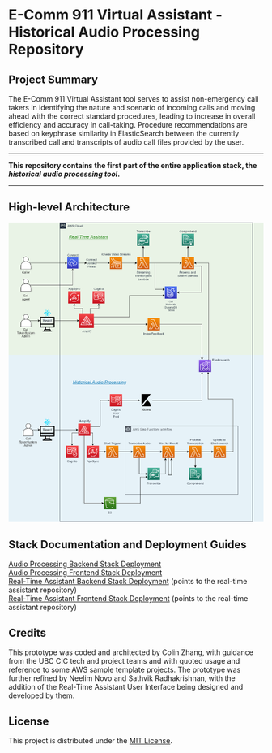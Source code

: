 # E-Comm 911 Virtual Assistant - Historical Audio Processing Repository

## Project Summary

The E-Comm 911 Virtual Assistant tool serves to assist non-emergency call takers in identifying the nature and 
scenario of incoming calls and moving ahead with the correct standard procedures, leading to increase in overall 
efficiency and accuracy in call-taking. Procedure recommendations are based on keyphrase similarity in ElasticSearch 
between the currently transcribed call and transcripts of audio call files provided by the user.

<hr/>

**This repository contains the first part of the entire application stack, the *historical audio processing tool*.**

<hr/>

## High-level Architecture

![alt text](docs/ecomm911-AWS-diagram.png)

## Stack Documentation and Deployment Guides

[Audio Processing Backend Stack Deployment](docs/backend-README.md) \
[Audio Processing Frontend Stack Deployment](docs/frontend-README.md) \
[Real-Time Assistant Backend Stack Deployment](https://github.com/UBC-CIC/ecomm-911-real-time-assistant/blob/main/docs/backend-README.md) (points to the real-time assistant repository)\
[Real-Time Assistant Frontend Stack Deployment](https://github.com/UBC-CIC/ecomm-911-real-time-assistant/blob/main/docs/frontend-README.md) (points to the real-time assistant repository)

## Credits
This prototype was coded and architected by Colin Zhang, with guidance from the UBC CIC tech and project teams 
and with quoted usage and reference to some AWS sample template projects. The prototype was further refined by 
Neelim Novo and Sathvik Radhakrishnan, with the addition of the Real-Time Assistant User Interface being designed and developed by them. 

## License
This project is distributed under the [MIT License](./LICENSE).
